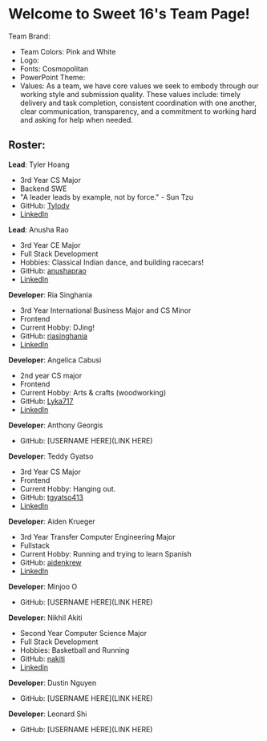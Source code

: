 # Welcome to Sweet 16's Team Page!

Team Brand:
- Team Colors: Pink and White
- Logo:
- Fonts: Cosmopolitan 
- PowerPoint Theme: 
- Values: As a team, we have core values we seek to embody through our working style and submission quality. These values include: timely delivery and task completion, consistent coordination with one another, clear communication, transparency, and a commitment to working hard and asking for help when needed.

## Roster:

**Lead**: Tyler Hoang

- 3rd Year CS Major
- Backend SWE
- "A leader leads by example, not by force." - Sun Tzu
- GitHub: [Tylody](https://github.com/Tylody)
- [LinkedIn](https://www.linkedin.com/in/tyler-hoang-8079ab246/)

**Lead**: Anusha Rao

- 3rd Year CE Major
- Full Stack Development
- Hobbies: Classical Indian dance, and building racecars!
- GitHub: [anushaprao](https://github.com/anushaprao)
- [LinkedIn](www.linkedin.com/in/anusha-p-rao)

**Developer**: Ria Singhania
- 3rd Year International Business Major and CS Minor
- Frontend
- Current Hobby: DJing!
- GitHub: [riasinghania](https://github.com/riasinghania)
- [LinkedIn](https://www.linkedin.com/in/ria-singhania/)

**Developer**: Angelica Cabusi
- 2nd year CS major
- Frontend
- Current Hobby: Arts & crafts (woodworking)
- GitHub: [Lyka717](https://github.com/Lyka717)
- [LinkedIn](https://www.linkedin.com/in/angelica-cabusi-715a62246/)


**Developer**: Anthony Georgis

- GitHub: [USERNAME HERE](LINK HERE)

**Developer**: Teddy Gyatso

- 3rd Year CS Major
- Frontend
- Current Hobby: Hanging out.
- GitHub: [tgyatso413](https://github.com/tgyatso413)
- [LinkedIn](https://www.linkedin.com/in/teddy-gyatso/)

**Developer**: Aiden Krueger
- 3rd Year Transfer Computer Engineering Major
- Fullstack
- Current Hobby: Running and trying to learn Spanish
- GitHub: [aidenkrew](https://github.com/aidenkrew)
- [LinkedIn](https://www.linkedin.com/in/aiden-krueger-951699247/)

**Developer**: Minjoo O

- GitHub: [USERNAME HERE](LINK HERE)

**Developer**: Nikhil Akiti
- Second Year Computer Science Major
- Full Stack Development
- Hobbies: Basketball and Running
- GitHub: [nakiti](https://github.com/Nakiti)
- [Linkedin](https://www.linkedin.com/in/nikhil-akiti-445bb6242/)

**Developer**: Dustin Nguyen

- GitHub: [USERNAME HERE](LINK HERE)

**Developer**: Leonard Shi

- GitHub: [USERNAME HERE](LINK HERE)
